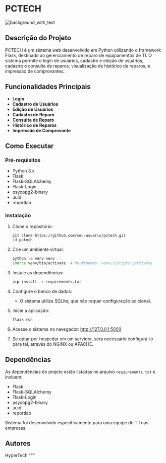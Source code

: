 # PCTECH
![background_with_text](https://github.com/HyperTechDevelopment/PCTECH/assets/155833544/de29fc6d-4c10-4c79-a202-0bab8cc0231c)

## Descrição do Projeto
PCTECH é um sistema web desenvolvido em Python utilizando o framework Flask, destinado ao gerenciamento de reparo de equipamentos de TI. O sistema permite o login de usuários, cadastro e edição de usuários, cadastro e consulta de reparos, visualização de histórico de reparos, e impressão de comprovantes.

## Funcionalidades Principais
- **Login**
- **Cadastro de Usuários**
- **Edição de Usuários**
- **Cadastro de Reparo**
- **Consulta de Reparo**
- **Histórico de Reparos**
- **Impressão de Comprovante**


## Como Executar

### Pré-requisitos
- Python 3.x
- Flask
- Flask-SQLAlchemy
- Flask-Login
- psycopg2-binary
- uuid
- reportlab

### Instalação

1. Clone o repositório:
    ```bash
    git clone https://github.com/seu-usuario/pctech.git
    cd pctech
    ```

2. Crie um ambiente virtual:
    ```bash
    python -m venv venv
    source venv/bin/activate  # No Windows: venv\\Scripts\\activate
    ```

3. Instale as dependências:
    ```bash
    pip install -r requirements.txt
    ```

4. Configure o banco de dados:
    - O sistema utiliza SQLite, que não requer configuração adicional.

5. Inicie a aplicação:
    ```bash
    flask run
    ```

6. Acesse o sistema no navegador:
    http://127.0.0.1:5000

7. Se optar por hospedar em um servidor, será necessário configurá-lo para tal, através do NGINX ou APACHE.

## Dependências
As dependências do projeto estão listadas no arquivo `requirements.txt` e incluem:
- Flask
- Flask-SQLAlchemy
- Flask-Login
- psycopg2-binary
- uuid
- reportlab

Sistema foi desenvolvido especificamente para uma equipe de T.I nas empresas.

## Autores
HyperTech
"""
